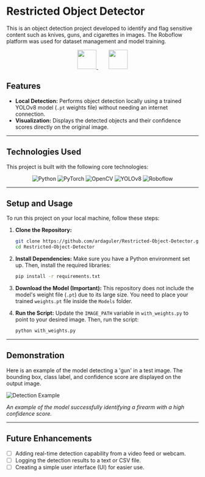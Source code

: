 # Restricted Object Detector

This is an object detection project developed to identify and flag sensitive content such as knives, guns, and cigarettes in images. The Roboflow platform was used for dataset management and model training.

<p align="center">
  <a href="https://roboflow.com" target="_blank">
    <img src="https://techcrunch.com/wp-content/uploads/2021/01/roboflow_raccoon_full.png" height="50">
  </a>
  &nbsp;&nbsp;&nbsp;&nbsp;&nbsp;&nbsp;
  <a href="https://ultralytics.com" target="_blank">
    <img src="https://cdn.prod.website-files.com/680a070c3b99253410dd3dcf/680a070c3b99253410dd3e88_UltralyticsYOLO_full_blue.svg" height="50">
  </a>
</p>

## Features

- **Local Detection:** Performs object detection locally using a trained YOLOv8 model (`.pt` weights file) without needing an internet connection.
- **Visualization:** Displays the detected objects and their confidence scores directly on the original image.

---

## Technologies Used

This project is built with the following core technologies:

<p align="center">
  <img src="https://img.shields.io/badge/Python-3776AB?style=for-the-badge&logo=python&logoColor=white" alt="Python">
  <img src="https://img.shields.io/badge/PyTorch-EE4C2C?style=for-the-badge&logo=pytorch&logoColor=white" alt="PyTorch">
  <img src="https://img.shields.io/badge/OpenCV-5C3EE8?style=for-the-badge&logo=opencv&logoColor=white" alt="OpenCV">
  <img src="https://img.shields.io/badge/YOLOv8-8D44AD?style=for-the-badge&logoColor=white" alt="YOLOv8">
  <img src="https://img.shields.io/badge/Roboflow-000000?style=for-the-badge&logo=roboflow&logoColor=white" alt="Roboflow">
</p>

---

## Setup and Usage

To run this project on your local machine, follow these steps:

1.  **Clone the Repository:**
    ```bash
    git clone https://github.com/ardaguler/Restricted-Object-Detector.git
    cd Restricted-Object-Detector
    ```

2.  **Install Dependencies:**
    Make sure you have a Python environment set up. Then, install the required libraries:
    ```bash
    pip install -r requirements.txt
    ```

3.  **Download the Model (Important):**
    This repository does not include the model's weight file (`.pt`) due to its large size. You need to place your trained `weights.pt` file inside the `Models` folder.

4.  **Run the Script:**
    Update the `IMAGE_PATH` variable in `with_weights.py` to point to your desired image. Then, run the script:
    ```bash
    python with_weights.py
    ```
---

## Demonstration

Here is an example of the model detecting a 'gun' in a test image. The bounding box, class label, and confidence score are displayed on the output image.

![Detection Example](https://github.com/user-attachments/assets/e8f437a3-41e8-483b-98a3-23bbe18e9f85)

*An example of the model successfully identifying a firearm with a high confidence score.*

---

## Future Enhancements

- [ ] Adding real-time detection capability from a video feed or webcam.
- [ ] Logging the detection results to a text or CSV file.
- [ ] Creating a simple user interface (UI) for easier use.